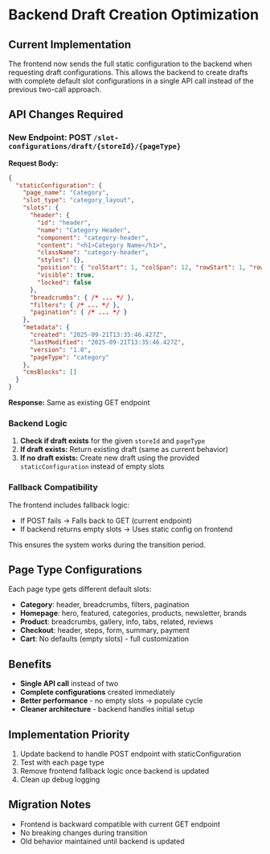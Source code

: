 # Backend Draft Creation Optimization

## Current Implementation

The frontend now sends the full static configuration to the backend when requesting draft configurations. This allows the backend to create drafts with complete default slot configurations in a single API call instead of the previous two-call approach.

## API Changes Required

### New Endpoint: POST `/slot-configurations/draft/{storeId}/{pageType}`

**Request Body:**
```json
{
  "staticConfiguration": {
    "page_name": "Category",
    "slot_type": "category_layout",
    "slots": {
      "header": {
        "id": "header",
        "name": "Category Header",
        "component": "category-header",
        "content": "<h1>Category Name</h1>",
        "className": "category-header",
        "styles": {},
        "position": { "colStart": 1, "colSpan": 12, "rowStart": 1, "rowSpan": 1 },
        "visible": true,
        "locked": false
      },
      "breadcrumbs": { /* ... */ },
      "filters": { /* ... */ },
      "pagination": { /* ... */ }
    },
    "metadata": {
      "created": "2025-09-21T13:35:46.427Z",
      "lastModified": "2025-09-21T13:35:46.427Z",
      "version": "1.0",
      "pageType": "category"
    },
    "cmsBlocks": []
  }
}
```

**Response:** Same as existing GET endpoint

### Backend Logic

1. **Check if draft exists** for the given `storeId` and `pageType`
2. **If draft exists:** Return existing draft (same as current behavior)
3. **If no draft exists:** Create new draft using the provided `staticConfiguration` instead of empty slots

### Fallback Compatibility

The frontend includes fallback logic:
- If POST fails → Falls back to GET (current endpoint)
- If backend returns empty slots → Uses static config on frontend

This ensures the system works during the transition period.

## Page Type Configurations

Each page type gets different default slots:

- **Category**: header, breadcrumbs, filters, pagination
- **Homepage**: hero, featured, categories, products, newsletter, brands
- **Product**: breadcrumbs, gallery, info, tabs, related, reviews
- **Checkout**: header, steps, form, summary, payment
- **Cart**: No defaults (empty slots) - full customization

## Benefits

- **Single API call** instead of two
- **Complete configurations** created immediately
- **Better performance** - no empty slots → populate cycle
- **Cleaner architecture** - backend handles initial setup

## Implementation Priority

1. Update backend to handle POST endpoint with staticConfiguration
2. Test with each page type
3. Remove frontend fallback logic once backend is updated
4. Clean up debug logging

## Migration Notes

- Frontend is backward compatible with current GET endpoint
- No breaking changes during transition
- Old behavior maintained until backend is updated